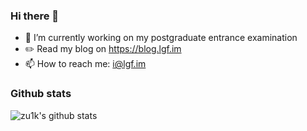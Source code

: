 ### Hi there 👋

- 🔭 I’m currently working on my postgraduate entrance examination
- ✏️ Read my blog on https://blog.lgf.im
- 📫 How to reach me: i@lgf.im

### Github stats

![zu1k's github stats](https://github-readme-stats.vercel.app/api?username=zu1k&count_private=true&show_icons=true)
